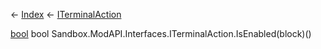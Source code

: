 ← [Index](Api-Index) ← [ITerminalAction](Sandbox.ModAPI.Interfaces.ITerminalAction)

[bool](System.Boolean) bool Sandbox.ModAPI.Interfaces.ITerminalAction.IsEnabled(block)()